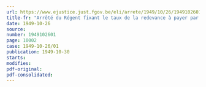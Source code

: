 ```yaml
---
url: https://www.ejustice.just.fgov.be/eli/arrete/1949/10/26/1949102601/justel
title-fr: "Arrêté du Régent fixant le taux de la redevance à payer par les entreprises du ressort du Centre technique et scientifique de l'industrie belge du verre"
date: 1949-10-26
source:
number: 1949102601
page: 10002
case: 1949-10-26/01
publication: 1949-10-30
starts:
modifies:
pdf-original:
pdf-consolidated:
---
```


